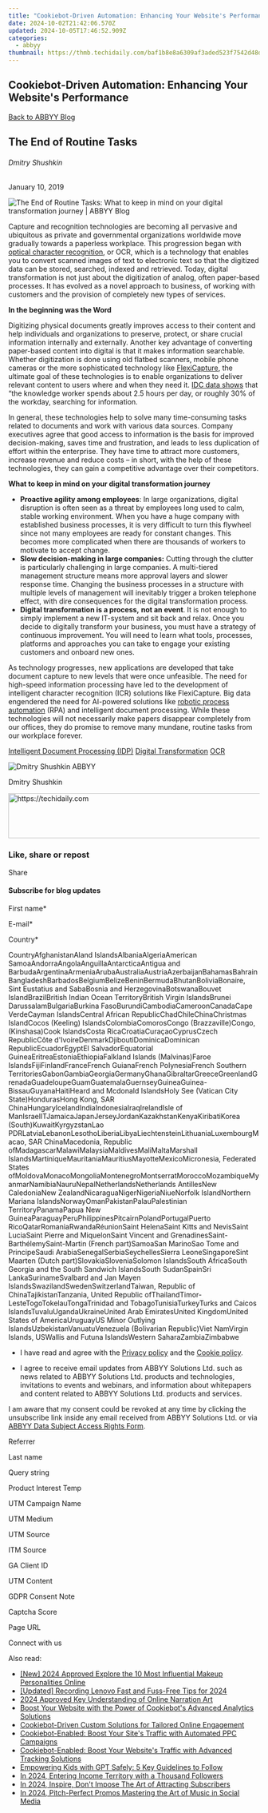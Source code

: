 ```yaml
---
title: "Cookiebot-Driven Automation: Enhancing Your Website's Performance"
date: 2024-10-02T21:42:06.570Z
updated: 2024-10-05T17:46:52.909Z
categories:
  - abbyy
thumbnail: https://thmb.techidaily.com/baf1b8e8a6309af3aded523f7542d48deabc8aba1c589761259a11d60427bc88.jpg
---
```


## Cookiebot-Driven Automation: Enhancing Your Website's Performance

[Back to ABBYY Blog](https://tools.techidaily.com/abbyy/products/)

## The End of Routine Tasks

###### Dmitry Shushkin

January 10, 2019

![The End of Routine Tasks: What to keep in mind on your digital transformation journey | ABBYY Blog](https://static2.abbyy.com/abbyycommedia/25328/9972e_blog_the-end-of-routine-tasks_blog_934x400.png) 

Capture and recognition technologies are becoming all pervasive and ubiquitous as private and governmental organizations worldwide move gradually towards a paperless workplace. This progression began with [optical character recognition](https://tools.techidaily.com/abbyy/products/), or OCR, which is a technology that enables you to convert scanned images of text to electronic text so that the digitized data can be stored, searched, indexed and retrieved. Today, digital transformation is not just about the digitization of analog, often paper-based processes. It has evolved as a novel approach to business, of working with customers and the provision of completely new types of services.

**In the beginning was the Word**

Digitizing physical documents greatly improves access to their content and help individuals and organizations to preserve, protect, or share crucial information internally and externally. Another key advantage of converting paper-based content into digital is that it makes information searchable. Whether digitization is done using old flatbed scanners, mobile phone cameras or the more sophisticated technology like [FlexiCapture](https://tools.techidaily.com/abbyy/products/), the ultimate goal of these technologies is to enable organizations to deliver relevant content to users where and when they need it. [IDC data shows](https://www.armedia.com/blog/federated-search-the-importance-of-being-able-to-find-information/) that “the knowledge worker spends about 2.5 hours per day, or roughly 30% of the workday, searching for information.

In general, these technologies help to solve many time-consuming tasks related to documents and work with various data sources. Company executives agree that good access to information is the basis for improved decision-making, saves time and frustration, and leads to less duplication of effort within the enterprise. They have time to attract more customers, increase revenue and reduce costs – in short, with the help of these technologies, they can gain a competitive advantage over their competitors.

**What to keep in mind on your digital transformation journey**

* **Proactive agility among employees**: In large organizations, digital disruption is often seen as a threat by employees long used to calm, stable working environment. When you have a huge company with established business processes, it is very difficult to turn this flywheel since not many employees are ready for constant changes. This becomes more complicated when there are thousands of workers to motivate to accept change.
* **Slow decision-making in large companies:** Cutting through the clutter is particularly challenging in large companies. A multi-tiered management structure means more approval layers and slower response time. Changing the business processes in a structure with multiple levels of management will inevitably trigger a broken telephone effect, with dire consequences for the digital transformation process.
* **Digital transformation is a process,** **not an event**. It is not enough to simply implement a new IT-system and sit back and relax. Once you decide to digitally transform your business, you must have a strategy of continuous improvement. You will need to learn what tools, processes, platforms and approaches you can take to engage your existing customers and onboard new ones.

As technology progresses, new applications are developed that take document capture to new levels that were once unfeasible. The need for high-speed information processing have led to the development of intelligent character recognition (ICR) solutions like FlexiCapture. Big data engendered the need for AI-powered solutions like [robotic process automation](https://abbyy.com/blog/smarter-robots-handle-the-unstructured-content/) (RPA) and intelligent document processing. While these technologies will not necessarily make papers disappear completely from our offices, they do promise to remove many mundane, routine tasks from our workplace forever.

[Intelligent Document Processing (IDP)](https://www.abbyy.com/blog/intelligent-document-processing-idp/ "Intelligent Document Processing (IDP)") [Digital Transformation](https://tools.techidaily.com/abbyy/products/) [OCR](https://tools.techidaily.com/abbyy/products/) 

![Dmitry Shushkin ABBYY](https://static1.abbyy.com/abbyycommedia/25703/dmitryshushkin-99x99.png)

Dmitry Shushkin

<!-- affiliate ads begin -->
<a href="https://laganoo.pxf.io/c/5597632/1657400/16446" target="_top" id="1657400">
  <img src="//a.impactradius-go.com/display-ad/16446-1657400" border="0" alt="https://techidaily.com" width="728" height="90"/>
</a>
<img height="0" width="0" src="https://laganoo.pxf.io/i/5597632/1657400/16446" style="position:absolute;visibility:hidden;" border="0" />
<!-- affiliate ads end -->

### Like, share or repost

Share 

#### Subscribe for blog updates

First name\*

E-mail\*

Сountry\*

СountryAfghanistanAland IslandsAlbaniaAlgeriaAmerican SamoaAndorraAngolaAnguillaAntarcticaAntigua and BarbudaArgentinaArmeniaArubaAustraliaAustriaAzerbaijanBahamasBahrainBangladeshBarbadosBelgiumBelizeBeninBermudaBhutanBoliviaBonaire, Sint Eustatius and SabaBosnia and HerzegovinaBotswanaBouvet IslandBrazilBritish Indian Ocean TerritoryBritish Virgin IslandsBrunei DarussalamBulgariaBurkina FasoBurundiCambodiaCameroonCanadaCape VerdeCayman IslandsCentral African RepublicChadChileChinaChristmas IslandCocos (Keeling) IslandsColombiaComorosCongo (Brazzaville)Congo, (Kinshasa)Cook IslandsCosta RicaCroatiaCuraçaoCyprusCzech RepublicCôte d'IvoireDenmarkDjiboutiDominicaDominican RepublicEcuadorEgyptEl SalvadorEquatorial GuineaEritreaEstoniaEthiopiaFalkland Islands (Malvinas)Faroe IslandsFijiFinlandFranceFrench GuianaFrench PolynesiaFrench Southern TerritoriesGabonGambiaGeorgiaGermanyGhanaGibraltarGreeceGreenlandGrenadaGuadeloupeGuamGuatemalaGuernseyGuineaGuinea-BissauGuyanaHaitiHeard and Mcdonald IslandsHoly See (Vatican City State)HondurasHong Kong, SAR ChinaHungaryIcelandIndiaIndonesiaIraqIrelandIsle of ManIsraelITJamaicaJapanJerseyJordanKazakhstanKenyaKiribatiKorea (South)KuwaitKyrgyzstanLao PDRLatviaLebanonLesothoLiberiaLibyaLiechtensteinLithuaniaLuxembourgMacao, SAR ChinaMacedonia, Republic ofMadagascarMalawiMalaysiaMaldivesMaliMaltaMarshall IslandsMartiniqueMauritaniaMauritiusMayotteMexicoMicronesia, Federated States ofMoldovaMonacoMongoliaMontenegroMontserratMoroccoMozambiqueMyanmarNamibiaNauruNepalNetherlandsNetherlands AntillesNew CaledoniaNew ZealandNicaraguaNigerNigeriaNiueNorfolk IslandNorthern Mariana IslandsNorwayOmanPakistanPalauPalestinian TerritoryPanamaPapua New GuineaParaguayPeruPhilippinesPitcairnPolandPortugalPuerto RicoQatarRomaniaRwandaRéunionSaint HelenaSaint Kitts and NevisSaint LuciaSaint Pierre and MiquelonSaint Vincent and GrenadinesSaint-BarthélemySaint-Martin (French part)SamoaSan MarinoSao Tome and PrincipeSaudi ArabiaSenegalSerbiaSeychellesSierra LeoneSingaporeSint Maarten (Dutch part)SlovakiaSloveniaSolomon IslandsSouth AfricaSouth Georgia and the South Sandwich IslandsSouth SudanSpainSri LankaSurinameSvalbard and Jan Mayen IslandsSwazilandSwedenSwitzerlandTaiwan, Republic of ChinaTajikistanTanzania, United Republic ofThailandTimor-LesteTogoTokelauTongaTrinidad and TobagoTunisiaTurkeyTurks and Caicos IslandsTuvaluUgandaUkraineUnited Arab EmiratesUnited KingdomUnited States of AmericaUruguayUS Minor Outlying IslandsUzbekistanVanuatuVenezuela (Bolivarian Republic)Viet NamVirgin Islands, USWallis and Futuna IslandsWestern SaharaZambiaZimbabwe

* I have read and agree with the [Privacy policy](https://tools.techidaily.com/abbyy/products/) and the [Cookie policy](https://tools.techidaily.com/abbyy/products/).

* I agree to receive email updates from ABBYY Solutions Ltd. such as news related to ABBYY Solutions Ltd. products and technologies, invitations to events and webinars, and information about whitepapers and content related to ABBYY Solutions Ltd. products and services.  
    
I am aware that my consent could be revoked at any time by clicking the unsubscribe link inside any email received from ABBYY Solutions Ltd. or via [ABBYY Data Subject Access Rights Form](https://tools.techidaily.com/abbyy/products/).

Referrer

Last name

Query string

Product Interest Temp

UTM Campaign Name

UTM Medium

UTM Source

ITM Source

GA Client ID

UTM Content

GDPR Consent Note

Captcha Score

Page URL

Connect with us

<ins class="adsbygoogle"
     style="display:block"
     data-ad-format="autorelaxed"
     data-ad-client="ca-pub-7571918770474297"
     data-ad-slot="1223367746"></ins>

<ins class="adsbygoogle"
     style="display:block"
     data-ad-client="ca-pub-7571918770474297"
     data-ad-slot="8358498916"
     data-ad-format="auto"
     data-full-width-responsive="true"></ins>

<span class="atpl-alsoreadstyle">Also read:</span>
<div><ul>
<li><a href="https://facebook-video-share.techidaily.com/new-2024-approved-explore-the-10-most-influential-makeup-personalities-online/"><u>[New] 2024 Approved Explore the 10 Most Influential Makeup Personalities Online</u></a></li>
<li><a href="https://visual-screen-recording.techidaily.com/updated-recording-lenovo-fast-and-fuss-free-tips-for-2024/"><u>[Updated] Recording Lenovo Fast and Fuss-Free Tips for 2024</u></a></li>
<li><a href="https://extra-support.techidaily.com/2024-approved-key-understanding-of-online-narration-art/"><u>2024 Approved Key Understanding of Online Narration Art</u></a></li>
<li><a href="https://solve-news.techidaily.com/boost-your-website-with-the-power-of-cookiebots-advanced-analytics-solutions/"><u>Boost Your Website with the Power of Cookiebot's Advanced Analytics Solutions</u></a></li>
<li><a href="https://solve-news.techidaily.com/cookiebot-driven-custom-solutions-for-tailored-online-engagement/"><u>Cookiebot-Driven Custom Solutions for Tailored Online Engagement</u></a></li>
<li><a href="https://solve-news.techidaily.com/cookiebot-enabled-boost-your-sites-traffic-with-automated-ppc-campaigns/"><u>Cookiebot-Enabled: Boost Your Site's Traffic with Automated PPC Campaigns</u></a></li>
<li><a href="https://solve-news.techidaily.com/cookiebot-enabled-boost-your-websites-traffic-with-advanced-tracking-solutions/"><u>Cookiebot-Enabled: Boost Your Website's Traffic with Advanced Tracking Solutions</u></a></li>
<li><a href="https://tech-hub.techidaily.com/empowering-kids-with-gpt-safely-5-key-guidelines-to-follow/"><u>Empowering Kids with GPT Safely: 5 Key Guidelines to Follow</u></a></li>
<li><a href="https://youtube-videos.techidaily.com/in-2024-entering-income-territory-with-a-thousand-followers/"><u>In 2024, Entering Income Territory with a Thousand Followers</u></a></li>
<li><a href="https://youtube-stream.techidaily.com/in-2024-inspire-dont-impose-the-art-of-attracting-subscribers/"><u>In 2024, Inspire, Don't Impose The Art of Attracting Subscribers</u></a></li>
<li><a href="https://instagram-videos.techidaily.com/in-2024-pitch-perfect-promos-mastering-the-art-of-music-in-social-media/"><u>In 2024, Pitch-Perfect Promos Mastering the Art of Music in Social Media</u></a></li>
</ul></div>

